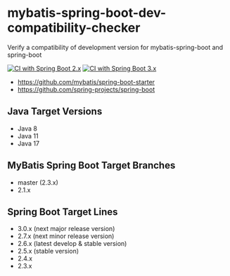 # mybatis-spring-boot-dev-compatibility-checker
Verify a compatibility of development version for mybatis-spring-boot and spring-boot

[![CI with Spring Boot 2.x](https://github.com/kazuki43zoo/mybatis-spring-boot-dev-compatibility-checker/actions/workflows/ci-boot2.yml/badge.svg)](https://github.com/kazuki43zoo/mybatis-spring-boot-dev-compatibility-checker/actions/workflows/ci-boot2.yml)
[![CI with Spring Boot 3.x](https://github.com/kazuki43zoo/mybatis-spring-boot-dev-compatibility-checker/actions/workflows/ci-boot3.yml/badge.svg)](https://github.com/kazuki43zoo/mybatis-spring-boot-dev-compatibility-checker/actions/workflows/ci-boot3.yml)

* https://github.com/mybatis/spring-boot-starter
* https://github.com/spring-projects/spring-boot

## Java Target Versions

* Java 8
* Java 11
* Java 17

## MyBatis Spring Boot Target Branches 

* master (2.3.x)
* 2.1.x

## Spring Boot Target Lines

* 3.0.x (next major release version)
* 2.7.x (next minor release version)
* 2.6.x (latest develop & stable version)
* 2.5.x (stable version)
* 2.4.x
* 2.3.x
